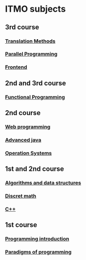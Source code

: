 ﻿# ITMO subjects

## 3rd course

### <a href="https://github.com/ShuffleZZZ/ITMO/tree/master/TranslationMethods">Translation Methods</a>
### <a href="https://github.com/ShuffleZZZ/ITMO/tree/master/ParallelProgramming">Parallel Programming</a>
### <a href="https://github.com/ShuffleZZZ/ITMO/tree/master/Frontend">Frontend</a>

## 2nd and 3rd course

### <a href="https://github.com/ShuffleZZZ/ITMO/tree/master/Haskell">Functional Programming</a>

## 2nd course

### <a href="https://github.com/ShuffleZZZ/ITMO/tree/master/CodeForces">Web programming</a>
### <a href="https://github.com/ShuffleZZZ/ITMO/tree/master/JavaAdvanced">Advanced java</a>
### <a href="https://github.com/ShuffleZZZ/ITMO/tree/master/OperationSystems">Operation Systems</a>

## 1st and 2nd course

### <a href="https://github.com/ShuffleZZZ/ITMO/tree/master/AlgorithmsandDataStructures">Algorithms and data structures</a>
### <a href="https://github.com/ShuffleZZZ/ITMO/tree/master/Diskret">Discret math</a>
### <a href="https://github.com/ShuffleZZZ/ITMO/tree/master/C%2B%2B">C++</a>

## 1st course

### <a href="https://github.com/ShuffleZZZ/ITMO/tree/master/Programming">Programming introduction</a>
### <a href="https://github.com/ShuffleZZZ/ITMO/tree/master/Paradigms/src">Paradigms of programming</a>








